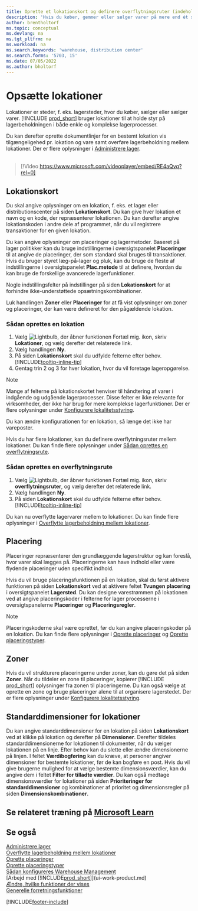 ```yaml
---
title: Oprette et lokationskort og definere overflytningsruter (indeholder video)
description: 'Hvis du køber, gemmer eller sælger varer på mere end ét sted, kan du angive hver placering som en lokation.'
author: brentholtorf
ms.topic: conceptual
ms.devlang: na
ms.tgt_pltfrm: na
ms.workload: na
ms.search.keywords: 'warehouse, distribution center'
ms.search.forms: '5703, 15'
ms.date: 07/05/2022
ms.author: bholtorf
---
```

# Opsætte lokationer

Lokationer er steder, f. eks. lagersteder, hvor du køber, sælger eller sælger varer. [!INCLUDE [prod_short](includes/prod_short.md)] bruger lokationer til at holde styr på lagerbeholdningen i både enkle og komplekse lagerprocesser.

Du kan derefter oprette dokumentlinjer for en bestemt lokation vis tilgængeligehed pr. lokation og vare samt overføre lagerbeholdning mellem lokationer. Der er flere oplysninger i [Administrere lager](inventory-manage-inventory.md).
<br><br>  
  
> [!Video https://www.microsoft.com/videoplayer/embed/RE4aQvq?rel=0]

## Lokationskort

Du skal angive oplysninger om en lokation, f. eks. et lager eller distributionscenter på siden **Lokationskort**. Du kan give hver lokation et navn og en kode, der repræsenterer lokationen. Du kan derefter angive lokationskoden i andre dele af programmet, når du vil registrere transaktioner for en given lokation.  

Du kan angive oplysninger om placeringer og lagermetoder. Baseret på lager politikker kan du bruge indstillingerne i oversigtspanelet **Placeringer** til at angive de placeringer, der som standard skal bruges til transaktioner. Hvis du bruger styret læg-på-lager og pluk, kan du bruge de fleste af indstillingerne i oversigtspanelet **Plac.metode** til at definere, hvordan du kan bruge de forskellige avancerede lagerfunktioner.  

Nogle indstillingsfelter på indstillinger på siden **Lokationskort** for at forhindre ikke-understøttede opsætningskombinationer.  

Luk handlingen **Zoner** eller **Placeringer** for at få vist oplysninger om zoner og placeringer, der kan være defineret for den pågældende lokation.

### Sådan oprettes en lokation

1. Vælg ![Lightbulb, der åbner funktionen Fortæl mig.](media/ui-search/search_small.png "Fortæl mig, hvad du vil foretage dig") ikon, skriv **Lokationer**, og vælg derefter det relaterede link.
2. Vælg handlingen **Ny**.
3. På siden **Lokationskort** skal du udfylde felterne efter behov. [!INCLUDE[tooltip-inline-tip](includes/tooltip-inline-tip_md.md)]
4. Gentag trin 2 og 3 for hver lokation, hvor du vil foretage lageropgørelse.

> [!NOTE]  
> Mange af felterne på lokationskortet henviser til håndtering af varer i indgående og udgående lagerprocesser. Disse felter er ikke relevante for virksomheder, der ikke har brug for mere komplekse lagerfunktioner. Der er flere oplysninger under [Konfigurere lokalitetsstyring](warehouse-setup-warehouse.md).

Du kan ændre konfigurationen for en lokation, så længe det ikke har vareposter.  

Hvis du har flere lokationer, kan du definere overflytningsruter mellem lokationer. Du kan finde flere oplysninger under [Sådan oprettes en overflytningsrute](inventory-how-setup-locations.md#to-create-a-transfer-route).

### Sådan oprettes en overflytningsrute

1. Vælg ![Lightbulb, der åbner funktionen Fortæl mig.](media/ui-search/search_small.png "Fortæl mig, hvad du vil foretage dig") ikon, skriv **overflytningsruter**, og vælg derefter det relaterede link.
2. Vælg handlingen **Ny**.
4. På siden **Lokationskort** skal du udfylde felterne efter behov. [!INCLUDE[tooltip-inline-tip](includes/tooltip-inline-tip_md.md)]

Du kan nu overflytte lagervarer mellem to lokationer. Du kan finde flere oplysninger i [Overflytte lagerbeholdning mellem lokationer](inventory-how-transfer-between-locations.md).    

## Placering

Placeringer repræsenterer den grundlæggende lagerstruktur og kan foreslå, hvor varer skal lægges på. Placeringerne kan have indhold eller være flydende placeringer uden specifikt indhold. 

Hvis du vil bruge placeringsfunktionen på en lokation, skal du først aktivere funktionen på siden **Lokationskort** ved at aktivere feltet **Tvungen placering** i oversigtspanelet **Lagersted**. Du kan designe varestrømmen på lokationen ved at angive placeringskoder i felterne for lager processerne i oversigtspanelerne **Placeringer** og **Placeringsregler**.

> [!NOTE]
> Placeringskoderne skal være oprettet, før du kan angive placeringskoder på en lokation. Du kan finde flere oplysninger i [Oprette placeringer](warehouse-how-to-create-individual-bins.md) og [Oprette placeringstyper](warehouse-how-to-set-up-bin-types.md).  

## Zoner

Hvis du vil strukturere placeringerne under zoner, kan du gøre det på siden **Zoner**. Når du tildeler en zone til placeringer, kopierer [!INCLUDE [prod_short](includes/prod_short.md)] oplysninger fra zonen til placeringerne. Du kan også vælge at oprette en zone og bruge placeringer alene til at organisere lagerstedet. Der er flere oplysninger under [Konfigurere lokalitetsstyring](warehouse-setup-warehouse.md).  

## Standarddimensioner for lokationer

Du kan angive standarddimensioner for en lokation på siden **Lokationskort** ved at klikke på lokation og derefter på **Dimensioner**. Derefter tildeles standarddimensionerne for lokationen til dokumenter, når du vælger lokationen på en linje. Efter behov kan du slette eller ændre dimensionerne på linjen. I feltet **Værdibogføring** kan du kræve, at personer angiver dimensioner for bestemte lokationer, før de kan bogføre en post. Hvis du vil give brugerne mulighed for at vælge bestemte dimensionsværdier, kan du angive dem i feltet **Filter for tilladte værdier**. Du kan også medtage dimensionsværdier for lokationer på siden **Prioriteringer for standarddimensioner** og kombinationer af prioritet og dimensionsregler på siden **Dimensionskombinationer**.

## Se relateret træning på [Microsoft Learn](/learn/modules/trade-set-up-dynamics-365-business-central/)

## Se også

[Administrere lager](inventory-manage-inventory.md)  
[Overflytte lagerbeholdning mellem lokationer](inventory-how-transfer-between-locations.md)  
[Oprette placeringer](warehouse-how-to-create-individual-bins.md)  
[Oprette placeringstyper](warehouse-how-to-set-up-bin-types.md)  
[Sådan konfigureres Warehouse Management](warehouse-setup-warehouse.md)  
[Arbejd med [!INCLUDE[prod_short](includes/prod_short.md)]](ui-work-product.md)  
[Ændre, hvilke funktioner der vises](ui-experiences.md)  
[Generelle forretningsfunktioner](ui-across-business-areas.md)  

[!INCLUDE[footer-include](includes/footer-banner.md)]
